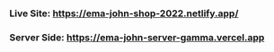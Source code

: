 ### Live Site: https://ema-john-shop-2022.netlify.app/
### Server Side: https://ema-john-server-gamma.vercel.app
